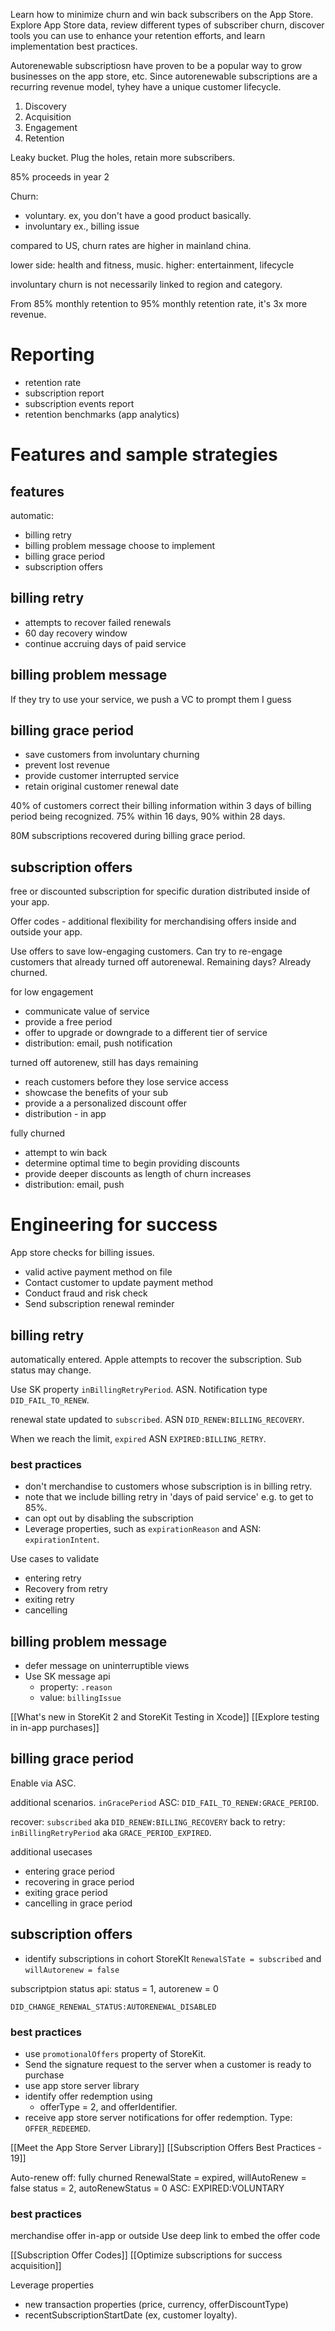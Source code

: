 Learn how to minimize churn and win back subscribers on the App Store. Explore App Store data, review different types of subscriber churn, discover tools you can use to enhance your retention efforts, and learn implementation best practices.

 Autorenewable subscriptiosn have proven to be a popular way to grow businesses on the app store, etc.
Since autorenewable subscriptions are a recurring revenue model, tyhey have a unique customer lifecycle.

1.  Discovery
2. Acquisition
3. Engagement
4. Retention

Leaky bucket.  Plug the holes, retain more subscribers.

85% proceeds in year 2

Churn:
* voluntary.  ex, you don't have a good product basically.
* involuntary ex., billing issue

compared to US, churn rates are higher in mainland china.

lower side: health and fitness, music.
higher: entertainment, lifecycle

involuntary churn is not necessarily linked to region and category.

From 85% monthly retention to 95% monthly retention rate, it's 3x more revenue.

# Reporting
* retention rate
* subscription report
* subscription events report
* retention benchmarks (app analytics)

# Features and sample strategies

## features
automatic:
* billing retry
* billing problem message
choose to implement
* billing grace period
* subscription offers
## billing retry
* attempts to recover failed renewals
* 60 day recovery window
* continue accruing days of paid service
## billing problem message

If they try to use your service, we push a VC to prompt them I guess

## billing grace period
* save customers from involuntary churning
* prevent lost revenue
* provide customer interrupted service
* retain original customer renewal date

40% of customers correct their billing information within 3 days  of billing period being recognized.  75% within 16 days, 90% within 28 days.

80M subscriptions recovered during billing grace period.

## subscription offers

free or discounted subscription for specific duration distributed inside of your app.

Offer codes - additional flexibility for merchandising offers inside and outside your app.

Use offers to save low-engaging customers.
Can try to re-engage customers that already turned off autorenewal.  Remaining days?  Already churned.


for low engagement
* communicate value of service
* provide a free period
* offer to upgrade or downgrade to a different tier of service
* distribution: email, push notification

turned off autorenew, still has days remaining
* reach customers before they lose service access
* showcase the benefits of your sub
* provide a a personalized discount offer
* distribution - in app

fully churned
* attempt to win back
* determine optimal time to begin providing discounts
* provide deeper discounts as length of churn increases
* distribution: email, push


# Engineering for success

App store checks for billing issues.  
* valid active payment method on file
* Contact customer to update payment method
* Conduct fraud and risk check
* Send subscription renewal reminder

## billing retry
automatically entered.  Apple attempts to recover the subscription.  Sub status may change.

Use SK property `inBillingRetryPeriod`.  ASN.  Notification type `DID_FAIL_TO_RENEW`.

renewal state updated to `subscribed`.  ASN `DID_RENEW:BILLING_RECOVERY`.  

When we reach the limit, `expired` ASN `EXPIRED:BILLING_RETRY`.

### best practices
* don't merchandise to customers whose subscription is in billing retry.
* note that we include billing retry in 'days of paid service' e.g. to get to 85%.
*  can opt out by disabling the subscription
* Leverage properties, such as `expirationReason` and ASN: `expirationIntent`.

Use cases to validate
* entering retry
* Recovery from retry
* exiting retry
* cancelling

## billing problem message
* defer message on uninterruptible views
* Use SK message api
	* property: `.reason`
	* value: `billingIssue`

[[What's new in StoreKit 2 and StoreKit Testing in Xcode]]
[[Explore testing in in-app purchases]]

## billing grace period

Enable via ASC.

additional scenarios.  `inGracePeriod` ASC: `DID_FAIL_TO_RENEW:GRACE_PERIOD`.

recover: `subscribed` aka `DID_RENEW:BILLING_RECOVERY`
back to retry: `inBillingRetryPeriod` aka `GRACE_PERIOD_EXPIRED`.

additional usecases
* entering grace period
* recovering in grace period
* exiting grace period
* cancelling in grace period

## subscription offers

* identify subscriptions in cohort
StoreKIt `RenewalSTate = subscribed` and `willAutorenew = false`

subscriptpion status api: status = 1, autorenew = 0

`DID_CHANGE_RENEWAL_STATUS:AUTORENEWAL_DISABLED`

### best practices
* use `promotionalOffers` property of StoreKit.  
* Send the signature request to the server when a customer is ready to purchase
* use app store server library
* identify offer redemption using
	* offerType = 2, and offerIdentifier.
* receive app store server notifications for offer redemption.  Type: `OFFER_REDEEMED`.

[[Meet the App Store Server Library]]
[[Subscription Offers Best Practices - 19]]

Auto-renew off: fully churned
RenewalState = expired, willAutoRenew = false
status = 2, autoRenewStatus = 0
ASC: EXPIRED:VOLUNTARY

### best practices
merchandise offer in-app or outside
Use deep link to embed the offer code

[[Subscription Offer Codes]]
[[Optimize subscriptions for success acquisition]]

Leverage properties
* new transaction properties (price, currency, offerDiscountType)
* recentSubscriptionStartDate (ex, customer loyalty).

